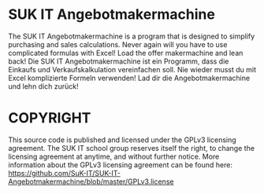 # SUK IT Angebotmakermachine
The SUK IT Angebotmakermachine is a program that is designed to simplify purchasing and sales calculations. Never again will you have to use complicated formulas with Excel! Load the offer makermachine and lean back! 
Die SUK IT Angebotmakermachine ist ein Programm, dass die Einkaufs und Verkaufskalkulation vereinfachen soll. Nie wieder musst du mit Excel komplizierte Formeln verwenden! Lad dir die Angebotmakermachine und lehn dich zurück! 

# COPYRIGHT
This source code is published and licensed under the GPLv3 licensing agreement.
The SUK IT school group reserves itself the right, to change the licensing agreement at anytime, and without further notice.
More information about the GPLv3 licensing agreement can be found here: https://github.com/SuK-IT/SUK-IT-Angebotmakermachine/blob/master/GPLv3.license
